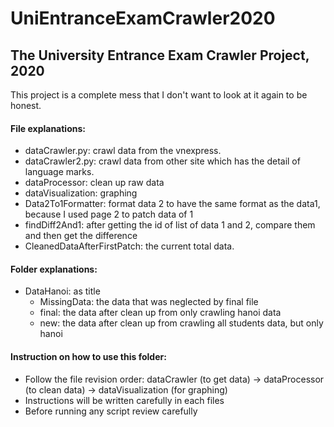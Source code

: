 # UniEntranceExamCrawler2020


## The University Entrance Exam Crawler Project, 2020

This project is a complete mess that I don't want to look at it again to be honest.

#### File explanations:
- dataCrawler.py: crawl data from the vnexpress.
- dataCrawler2.py:  crawl data from other site which has the detail of language marks.
- dataProcessor: clean up raw data
- dataVisualization: graphing
- Data2To1Formatter: format data 2 to have the same format as the data1, because I used page 2 to patch data of 1
- findDiff2And1: after getting the id of list of data 1 and 2, compare them and then get the difference
- CleanedDataAfterFirstPatch: the current total data.

#### Folder explanations:
- DataHanoi: as title
	+ MissingData: the data that was neglected by final file
	+ final: the data after clean up from only crawling hanoi data
	+ new: the data after clean up from crawling all students data, but only hanoi

#### Instruction on how to use this folder:
- Follow the file revision order: dataCrawler (to get data) -> dataProcessor (to clean data) -> dataVisualization (for graphing)
- Instructions will be written carefully in each files
- Before running any script review carefully
